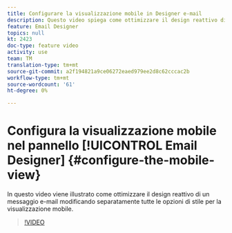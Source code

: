 ```yaml
---
title: Configurare la visualizzazione mobile in Designer e-mail
description: Questo video spiega come ottimizzare il design reattivo di un messaggio e-mail in Adobe Campaign Standard (ACS) modificando separatamente tutte le opzioni di stile per la visualizzazione mobile.
feature: Email Designer
topics: null
kt: 2423
doc-type: feature video
activity: use
team: TM
translation-type: tm+mt
source-git-commit: a2f194821a9ce06272eaed979ee2d8c62cccac2b
workflow-type: tm+mt
source-wordcount: '61'
ht-degree: 0%

---
```



# Configura la visualizzazione mobile nel pannello [!UICONTROL Email Designer] {#configure-the-mobile-view}

In questo video viene illustrato come ottimizzare il design reattivo di un messaggio e-mail modificando separatamente tutte le opzioni di stile per la visualizzazione mobile.

>[!VIDEO](https://video.tv.adobe.com/v/25919?quality=12)
